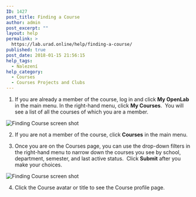 ```yaml
---
ID: 1427
post_title: Finding a Course
author: admin
post_excerpt: ""
layout: help
permalink: >
  https://lab.urad.online/help/finding-a-course/
published: true
post_date: 2018-01-15 21:56:15
help_tags:
  - Nalezení
help_category:
  - Courses
  - Courses Projects and Clubs
---
```

1. If you are already a member of the course, log in and click <strong>My OpenLab</strong> in the main menu. In the right-hand menu, click <strong>My Courses</strong>.  You will see a list of all the courses of which you are a member.

<img class="alignnone wp-image-36179 size-full" src="https://openlab.citytech.cuny.edu/wp-content/uploads/2012/08/Finding_Course_1_v2.png" alt="Finding Course screen shot" />

2. If you are not a member of the course, click <strong>Courses</strong> in the main menu.

3. Once you are on the Courses page, you can use the drop-down filters in the right-hand menu to narrow down the courses you see by school, department, semester, and last active status.  Click <strong>Submit</strong> after you make your choices.

<img class="alignnone wp-image-36181 size-full" src="https://openlab.citytech.cuny.edu/wp-content/uploads/2016/04/Finding_Course_2_v2.png" alt="Finding Course screen shot" />

4. Click the Course avatar or title to see the Course profile page.